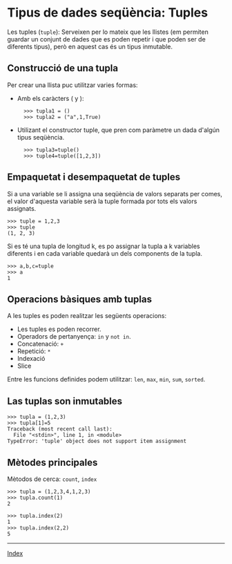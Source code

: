 # Tipus de dades seqüència: Tuples

Les tuples (`tuple`): Serveixen per lo mateix que les llistes (em permiten guardar un conjunt de dades que es poden repetir i que poden ser de diferents tipus), però en aquest cas és un tipus inmutable.

## Construcció de una tupla

Per crear una llista puc utilitzar varies formas:

* Amb els caràcters ( y ):

    	>>> tupla1 = ()
    	>>> tupla2 = ("a",1,True)

* Utilizant el constructor tuple, que pren com paràmetre un dada d'algún tipus seqüència.

		>>> tupla3=tuple()
		>>> tuple4=tuple([1,2,3])

## Empaquetat i desempaquetat de tuples

Si a una variable se li assigna una seqüència de valors separats per comes, el valor d'aquesta variable serà la tuple formada por tots els valors assignats. 

	>>> tuple = 1,2,3
	>>> tuple
	(1, 2, 3)

Si es té una tupla de longitud k, es po assignar la tupla a k variables diferents i en cada variable quedarà un dels components de la tupla. 

	>>> a,b,c=tuple
	>>> a
	1

## Operacions bàsiques amb tuplas

A les tuples es poden realitzar les següents operacions:

* Les tuples es poden recorrer.
* Operadors de pertanyença: `in` y `not in`.
* Concatenació: `+` 
* Repetició: `*`
* Indexació
* Slice

Entre les funcions definides podem utilitzar: `len`, `max`, `min`, `sum`, `sorted`.

## Las tuplas son inmutables

	>>> tupla = (1,2,3)
	>>> tupla[1]=5
	Traceback (most recent call last):
	  File "<stdin>", line 1, in <module>
	TypeError: 'tuple' object does not support item assignment

## Mètodes principales

Mètodos de cerca: `count`, `index`

	>>> tupla = (1,2,3,4,1,2,3)
	>>> tupla.count(1)
	2

	>>> tupla.index(2)
	1
	>>> tupla.index(2,2)
	5

***
[Index](../../../README.md)




